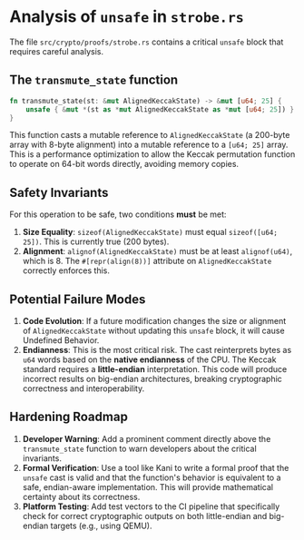 # Analysis of `unsafe` in `strobe.rs`

The file `src/crypto/proofs/strobe.rs` contains a critical `unsafe` block that requires careful analysis.

## The `transmute_state` function

```rust
fn transmute_state(st: &mut AlignedKeccakState) -> &mut [u64; 25] {
    unsafe { &mut *(st as *mut AlignedKeccakState as *mut [u64; 25]) }
}
```

This function casts a mutable reference to `AlignedKeccakState` (a 200-byte array with 8-byte alignment) into a mutable reference to a `[u64; 25]` array. This is a performance optimization to allow the Keccak permutation function to operate on 64-bit words directly, avoiding memory copies.

## Safety Invariants

For this operation to be safe, two conditions **must** be met:

1.  **Size Equality**: `sizeof(AlignedKeccakState)` must equal `sizeof([u64; 25])`. This is currently true (200 bytes).
2.  **Alignment**: `alignof(AlignedKeccakState)` must be at least `alignof(u64)`, which is 8. The `#[repr(align(8))]` attribute on `AlignedKeccakState` correctly enforces this.

## Potential Failure Modes

1.  **Code Evolution**: If a future modification changes the size or alignment of `AlignedKeccakState` without updating this `unsafe` block, it will cause Undefined Behavior.
2.  **Endianness**: This is the most critical risk. The cast reinterprets bytes as `u64` words based on the **native endianness** of the CPU. The Keccak standard requires a **little-endian** interpretation. This code will produce incorrect results on big-endian architectures, breaking cryptographic correctness and interoperability.

## Hardening Roadmap

1.  **Developer Warning**: Add a prominent comment directly above the `transmute_state` function to warn developers about the critical invariants.
2.  **Formal Verification**: Use a tool like Kani to write a formal proof that the `unsafe` cast is valid and that the function's behavior is equivalent to a safe, endian-aware implementation. This will provide mathematical certainty about its correctness.
3.  **Platform Testing**: Add test vectors to the CI pipeline that specifically check for correct cryptographic outputs on both little-endian and big-endian targets (e.g., using QEMU).
